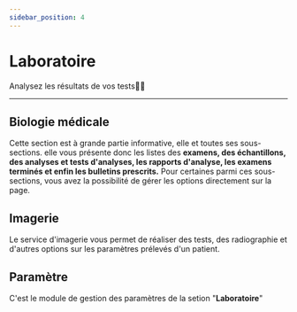 ```yaml
---
sidebar_position: 4
---
```


# Laboratoire

Analysez les résultats de vos tests🧪🧬

---

## Biologie médicale

Cette section est à grande partie informative, elle et toutes ses sous-sections. elle vous présente donc les listes des **examens, des échantillons, des analyses et tests d'analyses, les rapports d'analyse, les examens terminés et enfin les bulletins prescrits.** Pour certaines parmi ces sous-sections, vous avez la possibilité de gérer les options directement sur la page.


## Imagerie

Le service d'imagerie vous permet de réaliser des tests, des radiographie et d'autres options sur les paramètres prélevés d'un patient.

## Paramètre

C'est le module de gestion des paramètres de la setion "**Laboratoire**"
